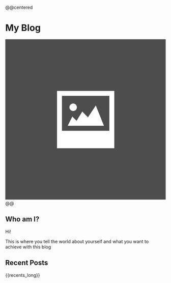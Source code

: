 @@centered
# My Blog

![Me!](/assets/dp.webp)
@@

## Who am I?

Hi!

This is where you tell the world about yourself and what you want to achieve with this blog

## Recent Posts

{{recents_long}}

